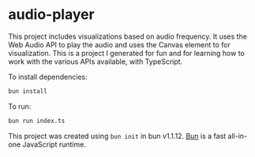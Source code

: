 # audio-player

This project includes visualizations based on audio frequency. It uses the Web Audio API to play the audio and uses the Canvas element to for visualization. This is a project I generated for fun and for learning how to work with the various APIs available, with TypeScript.

To install dependencies:

```bash
bun install
```

To run:

```bash
bun run index.ts
```

This project was created using `bun init` in bun v1.1.12. [Bun](https://bun.sh) is a fast all-in-one JavaScript runtime.
